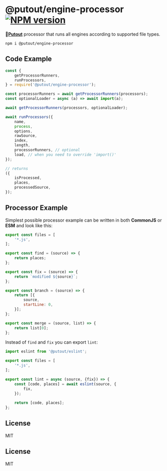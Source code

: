 # @putout/engine-processor [![NPM version][NPMIMGURL]][NPMURL]

[NPMIMGURL]: https://img.shields.io/npm/v/@putout/engine-loader.svg?style=flat&longCache=true
[NPMURL]: https://npmjs.org/package/@putout/engine-loader"npm"

🐊[**Putout**](https://github.com/coderaiser/putout) processor that runs all engines according to supported file types.

```
npm i @putout/engine-processor
```

## Code Example

```js
const {
    getProcessorRunners,
    runProcessors,
} = require('@putout/engine-processor');

const processorRunners = await getProcessorRunners(processors);
const optionalLoader = async (a) => await import(a);

await getProcessorRunners(processors, optionalLoader);

await runProcessors({
    name,
    process,
    options,
    rawSource,
    index,
    length,
    processorRunners, // optional
    load, // when you need to override 'import()'
});

// returns
({
    isProcessed,
    places,
    processedSource,
});
```

## Processor Example

Simplest possible processor example can be written in both
**CommonJS** or **ESM** and look like this:

```js
export const files = [
    '*.js',
];

export const find = (source) => {
    return places;
};

export const fix = (source) => {
    return `modified ${source}`;
};

export const branch = (source) => {
    return [{
        source,
        startLine: 0,
    }];
};

export const merge = (source, list) => {
    return list[0];
};
```

Instead of `find` and `fix` you can export `lint`:

```js
import eslint from '@putout/eslint';

export const files = [
    '*.js',
];

export const lint = async (source, {fix}) => {
    const [code, places] = await eslint(source, {
        fix,
    });
    
    return [code, places];
};
```

## License

MIT

## License

MIT
